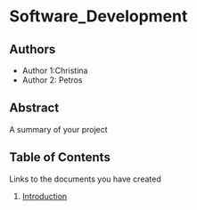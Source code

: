 # Software_Development

## Authors

- Author 1:Christina 
- Author 2: Petros 

## Abstract

A summary of your project

## Table of Contents

Links to the documents you have created

  1. [Introduction](https://github.com/kyrcha/soft-eng-assignment/blob/master/documentation/intro.md)
